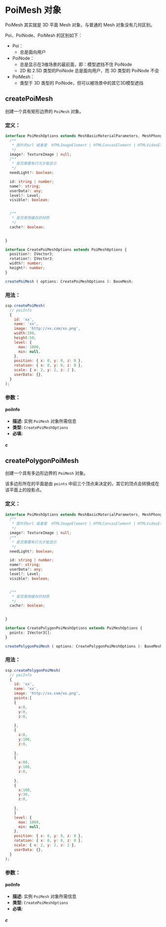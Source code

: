 # PoiMesh 对象
PoiMesh 其实就是 3D 平面 Mesh 对象，与普通的 Mesh 对象没有几何区别。

Poi、PoiNode、PoiMesh 的区别如下：
* Poi：
  + 总是面向用户
* PoiNode：
  + 总是显示在3维场景的最前面，即：模型遮挡不住 PoiNode
  + 2D 和 2.5D 类型的PoiNode 总是面向用户，而 3D 类型的 PoiNode 不会
* PoiMesh：
  + 类型于 3D 类型的 PoiNode，但可以被场景中的其它3D模型遮挡

## createPoiMesh

创建一个具有矩形边界的 `PoiMesh` 对象。

### 定义：

```ts
interface PoiMeshOptions extends MeshBasicMaterialParameters, MeshPhongMaterialParameters {
  /**
   * 图片的url 或者是  HTMLImageElement | HTMLCanvasElement | HTMLVideoElement
   */
  image?: TextureImage | null;
  /**
   * 是否需要有灯光才能显示
   */
  needLight?: boolean;

  id: string | number;
  name?: string;
  userData?: any;
  level?: Level;
  visible?: boolean;


  /**
   * 是否使用缓存的材质
   */
  cache?: boolean;

  
}

interface CreatePoiMeshOptions extends PoiMeshOptions {
  position?: IVector3;
  rotation?: IVector3;
  width?: number;
  height?: number;
}

createPoiMesh ( options: CreatePoiMeshOptions ): BaseMesh;
```

### 用法：

```js
ssp.createPoiMesh(
  // poiInfo
  {
    id: 'xx',
    name: 'xx',
    image: 'http://xx.com/xx.png',
    width:100, 
    height:50,
    level: {
      max: 1000,
      min: null,
    },
    position: { x: 0, y: 0, z: 0 },
    rotation: { x: 0, y: 0, z: 0 },
    scale: { x: 2, y: 2, z: 2 },
    userData: {},
  }
);
```

### 参数：

#### poiInfo

- **描述:** 实例 `PoiMesh` 对象所需信息
- **类型:** `CreatePoiMeshOptions`
- **必填:** <Base-RequireIcon :isRequire="true"/>

##### c

<Docs-Table
    :data="[
      { prop: 'id', desc: '唯一ID', type: 'string | number', require: true, default: '' },
      { prop: 'name', desc: '名称', type: 'string', require: false, default: '' },
      { prop: 'image', desc: '图片资源路径', type: 'string', require: true, default: '' },
      { prop: 'width', desc: 'PoiMesh 的宽', type: 'number', require: false, default: '1' },
      { prop: 'height', desc: 'PoiMesh 的高', type: 'number', require: false, default: '1' },
      { prop: 'level', desc: '显示层级范围', type: 'Level', require: false, default: '{ max: null, min: null }', link: '../guide/types.html#level' },
      { prop: 'visible', desc: '是否可见', type: 'boolean', require: false, default: 'true' },
      { prop: 'position', desc: '位置坐标', type: 'Position', require: false, default: '{ x: 0, y: 0, z: 0 }', link: '../guide/types.html#position' },
      { prop: 'rotation', desc: '旋转弧度', type: 'Rotation', require: false, default: '{ x: 0, y: 0, z: 0 }', link: '../guide/types.html#rotation' },
      { prop: 'scale', desc: '缩放比例', type: 'Scale', require: false, default: '{ x: 1, y: 1, z: 1 }', link: '../guide/types.html#scale' },
      { prop: 'userData', desc: '用户数据', type: 'any', require: false, default: '{}' },
      { prop: 'needLight', desc: '是否需要有灯光才能显示', type: 'boolean', require: false, default: 'false' },
      { prop: 'cache', desc: '是否使用缓存的材质', type: 'boolean', require: false, default: 'true' },
    ]"
/>







## createPolygonPoiMesh

创建一个具有多边形边界的 `PoiMesh` 对象。

该多边形所在的平面是由 `points` 中前三个顶点来决定的，其它的顶点会转换成在该平面上的投影点。

### 定义：

```ts
interface PoiMeshOptions extends MeshBasicMaterialParameters, MeshPhongMaterialParameters {
  /**
   * 图片的url 或者是  HTMLImageElement | HTMLCanvasElement | HTMLVideoElement
   */
  image?: TextureImage | null;
  /**
   * 是否需要有灯光才能显示
   */
  needLight?: boolean;

  id: string | number;
  name?: string;
  userData?: any;
  level?: Level;
  visible?: boolean;


  /**
   * 是否使用缓存的材质
   */
  cache?: boolean;

  
}

interface CreatePolygonPoiMeshOptions extends PoiMeshOptions {
  points: IVector3[];
}

createPolygonPoiMesh ( options: CreatePolygonPoiMeshOptions ): BaseMesh;
```

### 用法：

```js
ssp.createPolygonPoiMesh(
  // poiInfo
  {
    id: 'xx',
    name: 'xx',
    image: 'http://xx.com/xx.png',
    points:[
    {
      x:0,
      y:0,
      z:0,
      
    },
    {
      x:0,
      y:100,
      z:0,
      
    },
    {
      x:80,
      y:100,
      z:0,
      
    },
    {
      x:100,
      y:30,
      z:0,
      
    },
    ]
    level: {
      max: 1000,
      min: null,
    },
    position: { x: 0, y: 0, z: 0 },
    rotation: { x: 0, y: 0, z: 0 },
    scale: { x: 2, y: 2, z: 2 },
    userData: {},
  }
);
```

### 参数：

#### poiInfo

- **描述:** 实例 `PoiMesh` 对象所需信息
- **类型:** `CreatePoiMeshOptions`
- **必填:** <Base-RequireIcon :isRequire="true"/>

##### c

<Docs-Table
    :data="[
      { prop: 'id', desc: '唯一ID', type: 'string | number', require: true, default: '' },
      { prop: 'name', desc: '名称', type: 'string', require: false, default: '' },
      { prop: 'image', desc: '图片资源路径', type: 'string', require: true, default: '' },
      {
        prop: 'points', desc: '多边形的顶点列表', type: 'IVector3[]', require: true, default: ''
      },
      { prop: 'level', desc: '显示层级范围', type: 'Level', require: false, default: '{ max: null, min: null }', link: '../guide/types.html#level' },
      { prop: 'visible', desc: '是否可见', type: 'boolean', require: false, default: 'true' },
      { prop: 'scale', desc: '缩放比例', type: 'Scale', require: false, default: '{ x: 1, y: 1, z: 1 }', link: '../guide/types.html#scale' },
      { prop: 'userData', desc: '用户数据', type: 'any', require: false, default: '{}' },
      { prop: 'needLight', desc: '是否需要有灯光才能显示', type: 'boolean', require: false, default: 'false' },
      { prop: 'cache', desc: '是否使用缓存的材质', type: 'boolean', require: false, default: 'true' },
    ]"
/>
